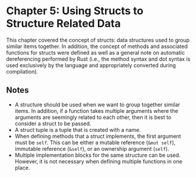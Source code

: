 # Chapter 5: Using Structs to Structure Related Data

This chapter covered the concept of structs: data structures used to group similar items together. In addition, the concept of methods and associated functions for structs were defined as well as a general note on automatic dereferencing performed by Rust (i.e., the method syntax and dot syntax is used exclusively by the language and appropriately converted during compilation).

## Notes

- A structure should be used when we want to group together similar items. In addition, if a function takes multiple arguments where the arguments are seemingly related to each other, then it is best to consider a struct to be passed.
- A struct tuple is a tuple that is created with a name.
- When defining methods that a struct implements, the first argument must be `self`. This can be either a mutable reference (`&mut self`), immutable reference (`&self`), or an ownership argument (`self`).
- Multiple implementation blocks for the same structure can be used. However, it is not necessary when defining multiple functions in one place.
